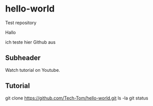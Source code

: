 # hello-world
Test repository

Hallo 

ich teste hier Github aus

## Subheader

Watch tutorial on Youtube.

## Tutorial

git clone https://github.com/Tech-Tom/hello-world.git
ls -la
git status
